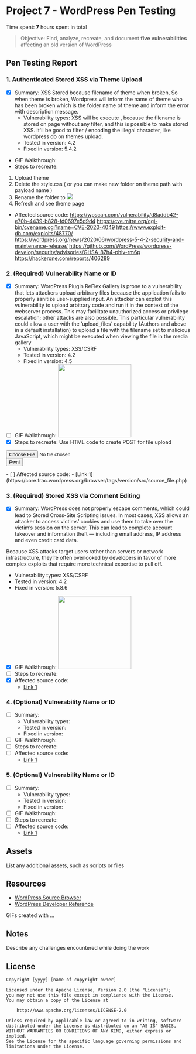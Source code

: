 # Project 7 - WordPress Pen Testing

Time spent: **7** hours spent in total

> Objective: Find, analyze, recreate, and document **five vulnerabilities** affecting an old version of WordPress

## Pen Testing Report

### 1. Authenticated Stored XSS via Theme Upload

- [x] Summary: XSS Stored because filename of theme when broken, So when theme is broken, Wordpress will inform the name of theme who has been broken which is the folder name of theme and inform the error with description message.
  - Vulnerability types: XSS will be execute , because the filename is stored on page without any filter, and this is possible to make stored XSS. It'll be good to filter / encoding the illegal character, like wordpress do on themes upload.
  - Tested in version: 4.2
  - Fixed in version: 5.4.2
- GIF Walkthrough: 
- Steps to recreate: 
1. Upload theme
2. Delete the style.css ( or you can make new folder on theme path with payload name )
3. Rename the folder to <img src=x onerror=alert(1)>
4. Refresh and see theme page
- Affected source code:
 https://wpscan.com/vulnerability/d8addb42-e70b-4439-b828-fd0697e5d9d4
 https://cve.mitre.org/cgi-bin/cvename.cgi?name=CVE-2020-4049
 https://www.exploit-db.com/exploits/48770/
 https://wordpress.org/news/2020/06/wordpress-5-4-2-security-and-maintenance-release/
 https://github.com/WordPress/wordpress-develop/security/advisories/GHSA-87h4-phjv-rm6p
 https://hackerone.com/reports/406289

  
### 2. (Required) Vulnerability Name or ID

- [x] Summary: WordPress Plugin ReFlex Gallery is prone to a vulnerability that lets attackers upload arbitrary files because the application fails to properly sanitize user-supplied input. An attacker can exploit this vulnerability to upload arbitrary code and run it in the context of the webserver process. This may facilitate unauthorized access or privilege escalation; other attacks are also possible. 
This particular vulnerability could allow a user with the ‘upload_files’ capability (Authors and above in a default installation) to upload a file with the filename set to malicious JavaScript, which might be executed when viewing the file in the media gallery
  - Vulnerability types: XSS/CSRF
  - Tested in version: 4.2
  - Fixed in version: 4.5
- [ ] GIF Walkthrough: <img src="http://g.recordit.co/zIqWdRoG0d.gif" width=200><br>
- [x] Steps to recreate: Use HTML code to create POST for file upload
<form method="POST" action="http://127.0.0.1:1337/wordpress/wp-content/plugins/reflex-gallery/admin/scripts/FileUploader/php.php?Year=2015&Month=03" enctype="multipart/form-data" >
    <input type="file" name="qqfile"><br>
    <input type="submit" name="Submit" value="Pwn!">
</form>
- [ ] Affected source code:
  - [Link 1](https://core.trac.wordpress.org/browser/tags/version/src/source_file.php)

### 3. (Required) Stored XSS via Comment Editing

- [x] Summary: WordPress does not properly escape comments, which could lead to Stored Cross-Site Scripting issues.
In most cases, XSS allows an attacker to access victims’ cookies and use them to take over the victim’s session on the server. This can lead to complete account takeover and information theft — including email address, IP address and even credit card data.

Because XSS attacks target users rather than servers or network infrastructure, they’re often overlooked by developers in favor of more complex exploits that require more technical expertise to pull off.
  - Vulnerability types: XSS/CSRF
  - Tested in version: 4.2
  - Fixed in version: 5.8.6
- [x] GIF Walkthrough: <img src="http://g.recordit.co/6d6ubblcn1.gif" width=200><br>
- [ ] Steps to recreate: 
- [x] Affected source code:
  - [Link 1](https://core.trac.wordpress.org/browser/tags/version/src/source_file.php)

### 4. (Optional) Vulnerability Name or ID

- [ ] Summary: 
  - Vulnerability types:
  - Tested in version:
  - Fixed in version: 
- [ ] GIF Walkthrough: 
- [ ] Steps to recreate: 
- [ ] Affected source code:
  - [Link 1](https://core.trac.wordpress.org/browser/tags/version/src/source_file.php)

### 5. (Optional) Vulnerability Name or ID

- [ ] Summary: 
  - Vulnerability types:
  - Tested in version:
  - Fixed in version: 
- [ ] GIF Walkthrough: 
- [ ] Steps to recreate: 
- [ ] Affected source code:
  - [Link 1](https://core.trac.wordpress.org/browser/tags/version/src/source_file.php) 

## Assets

List any additional assets, such as scripts or files

## Resources

- [WordPress Source Browser](https://core.trac.wordpress.org/browser/)
- [WordPress Developer Reference](https://developer.wordpress.org/reference/)

GIFs created with  ...
<!-- Recommended GIF Tools:
[Kap](https://getkap.co/) for macOS
[ScreenToGif](https://www.screentogif.com/) for Windows
[peek](https://github.com/phw/peek) for Linux. -->

## Notes

Describe any challenges encountered while doing the work

## License

    Copyright [yyyy] [name of copyright owner]

    Licensed under the Apache License, Version 2.0 (the "License");
    you may not use this file except in compliance with the License.
    You may obtain a copy of the License at

        http://www.apache.org/licenses/LICENSE-2.0

    Unless required by applicable law or agreed to in writing, software
    distributed under the License is distributed on an "AS IS" BASIS,
    WITHOUT WARRANTIES OR CONDITIONS OF ANY KIND, either express or implied.
    See the License for the specific language governing permissions and
    limitations under the License.

